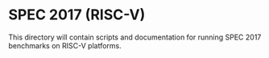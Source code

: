 # SPEC 2017 (RISC-V)

This directory will contain scripts and documentation for running SPEC 2017 benchmarks on RISC-V platforms.
